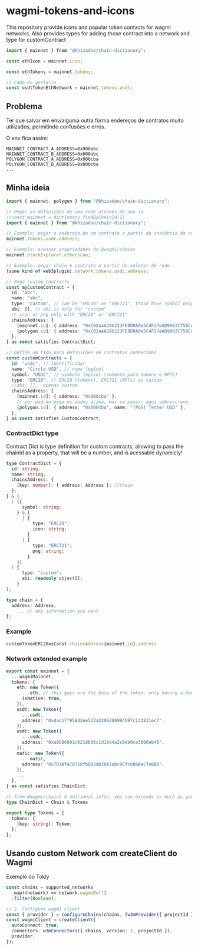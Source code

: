 # wagmi-tokens-and-icons

This repository provide icons and popular token contacts for wagmi networks. Also provides types for adding those contract into a network and type for customContract

```typescript
import { mainnet } from "@khizadao/chain-dictionary";

const ethIcon = mainnet.icon;

const ethTokens = mainnet.tokens;

// Como eu gostaria
const usdtTokenEthNetwork = mainnet.tokens.usdt;
```

## Problema

Ter que salvar em env/alguma outra forma endereços de contratos muito utilizados, permitindo confusões e erros.

O env fica assim:

```
MAINNET_CONTRACT_A_ADDRESS=0x000abc
MAINNET_CONTRACT_B_ADDRESS=0x000abc
POLYGON_CONTRACT_A_ADDRESS=0x000cba
POLYGON_CONTRACT_B_ADDRESS=0x000cba
...
```

## Minha ideia

```typescript
import { mainnet, polygon } from "@khizadao/chain-dictionary";

// Pegar as definições de uma rede através do seu id
//const mainnet = dictionary.findByChainId(1)
import { mainnet } from "@khizadao/chain-dictionary";

// Exemplo: pegar o endereço de um contrato a partir da instância da rede
mainnet.tokens.usdc.address;

// Exemplo: acessar propriedades do @wagmi/chains
mainnet.blockExplorer.etherscan;

// Exemplo: pegar chain e contrato a partir do seletor de rede
(some kind of web3plugin).network.tokens.usdc.address;

// Pega custom Contracts
const myCustomContract = {
  id: "abc",
  name: "abc",
  type: "custom", // can be "ERC20" or "ERC721", those have symbol property
  abi: [], // abi is only for "custom"
  // icon or png only with "ERC20" or "ERC721"
  chainsAddress: {
    [mainnet.id]: { address: "0xC02aaA39b223FE8D0A0e5C4F27eAD9083C756Cc2" },
    [polygon.id]: { address: "0xC02aaA39b223FE8D0A0e5C4F27eAD9083C756Cc2" },
  },
} as const satisfies ContractDict;

// Define um tipo para definições de contratos conhecidos
const customContracts = {
  id: "usdc", // identificador
  name: "Circle USD", // nome legível
  symbol: "USDC", // símbolo legível (somente para tokens e NFTs)
  type: "ERC20", // ERC20 (tokens), ERC721 (NFTs) ou custom
  //abi: [],  apenas custom
  chainsAddress: {
    [mainnet.id]: { address: "0x000cba" },
    // por padrão pega os dados acima, mas se passar aqui sobrescreve
    [polygon.id]: { address: "0x000cba", name: "(PoS) Tether USD" },
  },
} as const satisfies CustomContract;
```

### ContractDict type

Contract Dict is type definition for custom contracts, allowing to pass the chainId as a property, that will be a number, and is acessable dynamicly!

```typescript
type ContractDict = {
  id: string;
  name: string;
  chainsAddress: {
    [key: number]: { address: Address }; //chain
  };
} & (
  | ({
      symbol: string;
    } & (
      | {
          type: "ERC20";
          icon: string;
        }
      | {
          type: "ERC721";
          png: string;
        }
    ))
  | {
      type: "custom";
      abi: readonly object[];
    }
);

type chain = {
  address: Address;
    ... // any information you want
};

```

### Example

```typescript
customTokenERC20asConst.chainsAddress[mainnet.id].address
```

### Network extended example

```typescript
export const mainnet = {
  ...wagmiMainnet,
  tokens: {
    eth: new Token({
      ...eth, // this guys are the base of the token, only having a few properties
      isNative: true,
    }),
    usdt: new Token({
      ...usdt,
      address: "0xdac17f958d2ee523a2206206994597c13d831ec7",
    }),
    usdc: new Token({
      ...usdc,
      address: "0xa0b86991c6218b36c1d19d4a2e9eb0ce3606eb48",
    }),
    matic: new Token({
      ...matic,
      address: "0x7D1AfA7B718fb893dB30A3aBc0Cfc608AaCfeBB0",
    }),
    ...
  },
} as const satisfies ChainDict;

// from @wagmi/chains & aditional infos, you can extends as much as you need
type ChainDict = Chain & Tokens

export type Tokens = {
  tokens: {
    [key: string]: Token;
  };
};
```

## Usando custom Network com createClient do Wagmi

Exemplo do Tokly
```typescript
const chains = supported_networks
  .map((network) => network.wagmiRef!)
  .filter(Boolean);

// 2. Configure wagmi client
const { provider } = configureChains(chains, [w3mProvider({ projectId })]);
const wagmiClient = createClient({
  autoConnect: true,
  connectors: w3mConnectors({ chains, version: 1, projectId }),
  provider,
});
```
